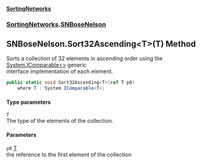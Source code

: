 #### [SortingNetworks](index.md 'index')
### [SortingNetworks](SortingNetworks.md 'SortingNetworks').[SNBoseNelson](SortingNetworks_SNBoseNelson.md 'SortingNetworks.SNBoseNelson')
## SNBoseNelson.Sort32Ascending&lt;T&gt;(T) Method
Sorts a collection of 32 elements in ascending order using the [System.IComparable&lt;&gt;](https://docs.microsoft.com/en-us/dotnet/api/System.IComparable-1 'System.IComparable`1') generic  
interface implementation of each element.  
```csharp
public static void Sort32Ascending<T>(ref T p0)
    where T : System.IComparable<T>;
```
#### Type parameters
<a name='SortingNetworks_SNBoseNelson_Sort32Ascending_T_(T)_T'></a>
`T`  
The type of the elements of the collection.
  
#### Parameters
<a name='SortingNetworks_SNBoseNelson_Sort32Ascending_T_(T)_p0'></a>
`p0` [T](SortingNetworks_SNBoseNelson_Sort32Ascending_T_(T).md#SortingNetworks_SNBoseNelson_Sort32Ascending_T_(T)_T 'SortingNetworks.SNBoseNelson.Sort32Ascending&lt;T&gt;(T).T')  
the reference to the first element of the collection
  
